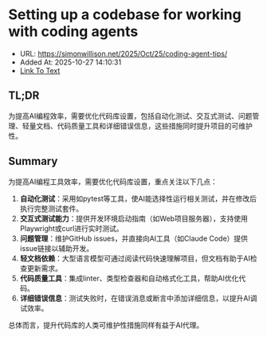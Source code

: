# Setting up a codebase for working with coding agents
- URL: https://simonwillison.net/2025/Oct/25/coding-agent-tips/
- Added At: 2025-10-27 14:10:31
- [Link To Text](2025-10-27-setting-up-a-codebase-for-working-with-coding-agents_raw.md)

## TL;DR
为提高AI编程效率，需要优化代码库设置，包括自动化测试、交互式测试、问题管理、轻量文档、代码质量工具和详细错误信息，这些措施同时提升项目的可维护性。

## Summary
为提高AI编程工具效率，需要优化代码库设置，重点关注以下几点：

1. **自动化测试**：采用如pytest等工具，使AI能选择性运行相关测试，并在修改后执行完整测试套件。
2. **交互式测试能力**：提供开发环境启动指南（如Web项目服务器），支持使用Playwright或curl进行实时测试。
3. **问题管理**：维护GitHub issues，并直接向AI工具（如Claude Code）提供issue链接以辅助开发。
4. **轻文档依赖**：大型语言模型可通过阅读代码快速理解项目，但文档有助于AI检查更新需求。
5. **代码质量工具**：集成linter、类型检查器和自动格式化工具，帮助AI优化代码。
6. **详细错误信息**：测试失败时，在错误消息或断言中添加详细信息，以提升AI调试效率。

总体而言，提升代码库的人类可维护性措施同样有益于AI代理。
